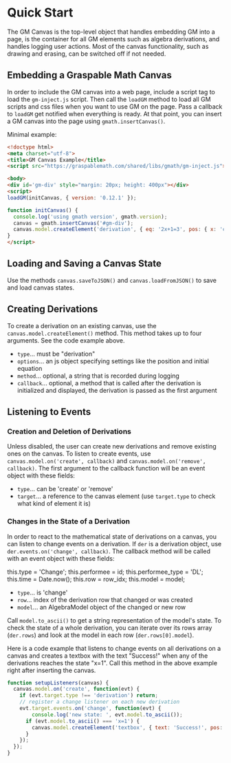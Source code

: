 # Quick Start

The GM Canvas is the top-level object that handles embedding GM into a page, is the container for all GM elements such as algebra derivations, and handles logging user actions. Most of the canvas functionality, such as drawing and erasing, can be switched off if not needed.

## Embedding a Graspable Math Canvas

In order to include the GM canvas into a web page, include a script tag to load the `gm-inject.js` script. Then call the `loadGM` method to load all GM scripts and css files when you want to use GM on the page. Pass a callback to `loadGM` get notified when everything is ready. At that point, you can insert a GM canvas into the page using `gmath.insertCanvas()`.

Minimal example:

```html
<!doctype html>
<meta charset="utf-8">
<title>GM Canvas Example</title>
<script src="https://graspablemath.com/shared/libs/gmath/gm-inject.js"></script>

<body>
<div id='gm-div' style="margin: 20px; height: 400px"></div>
<script>
loadGM(initCanvas, { version: '0.12.1' });

function initCanvas() {
  console.log('using gmath version', gmath.version);
  canvas = gmath.insertCanvas('#gm-div');
  canvas.model.createElement('derivation', { eq: '2x+1=3', pos: { x: 'center', y: 50 } });
}
</script>
```

## Loading and Saving a Canvas State

Use the methods `canvas.saveToJSON()` and `canvas.loadFromJSON()` to save and load canvas states.

## Creating Derivations

To create a derivation on an existing canvas, use the `canvas.model.createElement()` method. This method takes up to four arguments. See the code example above.

* `type`... must be "derivation"
* `options`... an js object specifying settings like the position and initial equation
* `method`... optional, a string that is recorded during logging
* `callback`... optional, a method that is called after the derivation is initialized and displayed, the derivation is passed as the first argument


## Listening to Events

### Creation and Deletion of Derivations

Unless disabled, the user can create new derivations and remove existing ones on the canvas. To listen to create events, use `canvas.model.on('create', callback)` and `canvas.model.on('remove', callback)`. The first argument to the callback function will be an event object with these fields:

* `type`... can be 'create' or 'remove'
* `target`... a reference to the canvas element (use `target.type` to check what kind of element it is)

### Changes in the State of a Derivation

In order to react to the mathematical state of derivations on a canvas, you can listen to change events on a derivation. If `der` is a derivation object, use `der.events.on('change', callback)`. The callback method will be called with an event object with these fields:

this.type = 'Change';
  this.performee = id;
  this.performee_type = 'DL';
  this.time = Date.now();
  this.row = row_idx;
  this.model = model;

* `type`... is 'change'
* `row`... index of the derivation row that changed or was created
* `model`... an AlgebraModel object of the changed or new row

Call `model.to_ascii()` to get a string representation of the model's state. To check the state of a whole derivation, you can iterate over its rows array (`der.rows`) and look at the model in each row (`der.rows[0].model`).

Here is a code example that listens to change events on all derivations on a canvas and creates a textbox with the text "Success!" when any of the derivations reaches the state "x=1". Call this method in the above example right after inserting the canvas.

```js
function setupListeners(canvas) {
  canvas.model.on('create', function(evt) {
    if (evt.target.type !== 'derivation') return;
    // register a change listener on each new derivation
    evt.target.events.on('change', function(evt) {
    	console.log('new state: ', evt.model.to_ascii());
      if (evt.model.to_ascii() === 'x=1') {
        canvas.model.createElement('textbox', { text: 'Success!', pos: { x: 20, y: 20 }});
      }
    });
  });
}
```
